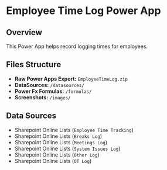 # Employee Time Log Power App

## Overview
This Power App helps record logging times for employees.

## Files Structure
- **Raw Power Apps Export:** `EmployeeTimeLog.zip`
- **DataSources:** `/datasources/`
- **Power Fx Formulas:** `/formulas/`
- **Screenshots:** `/images/`


## Data Sources
- Sharepoint Online Lists (`Employee Time Tracking`)
- Sharepoint Online Lists (`Breaks Log`)
- Sharepoint Online Lists (`Meetings Log`)
- Sharepoint Online Lists (`System Issues Log`)
- Sharepoint Online Lists (`Other Log`)
- Sharepoint Online Lists (`OT Log`)



